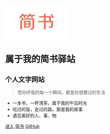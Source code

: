 ![logo](images/logo.png)
# 属于我的简书驿站
## 个人文字网站
> 愿你呼吸的每一个瞬间，都是你想要过的生活

* 一本书，一杯清茶，属于我的午后时光
* 吃过的饭，走过的路，那是我的故事
* 遇见美好的人、事、物

[进入](https://lavendergirl.github.io/TEXT/#/)
[简书](https://www.jianshu.com/u/8fc85165da02)
[GitHub](https://github.com/lavenderGirl?tab=repositories)